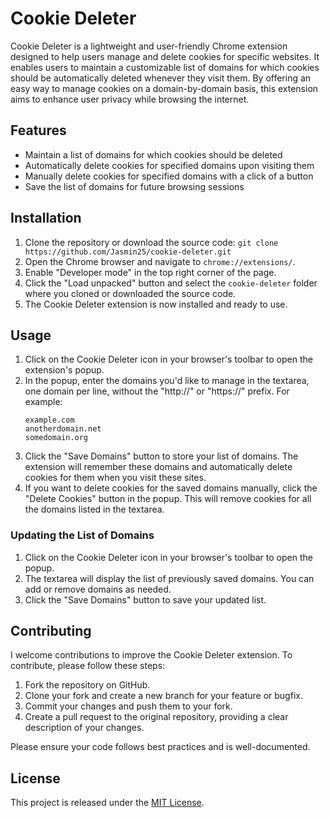 # Cookie Deleter

Cookie Deleter is a lightweight and user-friendly Chrome extension designed to help users manage and delete cookies for specific websites. It enables users to maintain a customizable list of domains for which cookies should be automatically deleted whenever they visit them. By offering an easy way to manage cookies on a domain-by-domain basis, this extension aims to enhance user privacy while browsing the internet.

## Features

- Maintain a list of domains for which cookies should be deleted
- Automatically delete cookies for specified domains upon visiting them
- Manually delete cookies for specified domains with a click of a button
- Save the list of domains for future browsing sessions

## Installation

1. Clone the repository or download the source code:
```git clone https://github.com/Jasmin25/cookie-deleter.git```
2. Open the Chrome browser and navigate to `chrome://extensions/`.
3. Enable "Developer mode" in the top right corner of the page.
4. Click the "Load unpacked" button and select the `cookie-deleter` folder where you cloned or downloaded the source code.
5. The Cookie Deleter extension is now installed and ready to use.

## Usage

1. Click on the Cookie Deleter icon in your browser's toolbar to open the extension's popup.
2. In the popup, enter the domains you'd like to manage in the textarea, one domain per line, without the "http://" or "https://" prefix. For example:
    ```
    example.com
    anotherdomain.net
    somedomain.org
    ```
3. Click the "Save Domains" button to store your list of domains. The extension will remember these domains and automatically delete cookies for them when you visit these sites.
4. If you want to delete cookies for the saved domains manually, click the "Delete Cookies" button in the popup. This will remove cookies for all the domains listed in the textarea.

### Updating the List of Domains

1. Click on the Cookie Deleter icon in your browser's toolbar to open the popup.
2. The textarea will display the list of previously saved domains. You can add or remove domains as needed.
3. Click the "Save Domains" button to save your updated list.

## Contributing

I welcome contributions to improve the Cookie Deleter extension. To contribute, please follow these steps:

1. Fork the repository on GitHub.
2. Clone your fork and create a new branch for your feature or bugfix.
3. Commit your changes and push them to your fork.
4. Create a pull request to the original repository, providing a clear description of your changes.

Please ensure your code follows best practices and is well-documented.

## License

This project is released under the [MIT License](./LICENSE).
